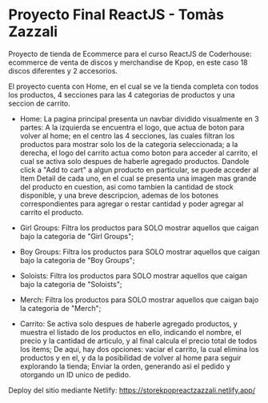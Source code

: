 # Proyecto Final ReactJS - Tomàs Zazzali
Proyecto de tienda de Ecommerce para el curso ReactJS de Coderhouse: ecommerce de venta de discos y merchandise de Kpop, en este caso 18 discos diferentes y 2 accesorios. 

El proyecto cuenta con Home, en el cual se ve la tienda completa con todos los productos, 4 secciones para las 4 categorias de productos y una seccion de carrito.
- Home: La pagina principal presenta un navbar dividido visualmente en 3 partes: A la izquierda se encuentra el logo, que actua de boton para volver al home; en el centro las 4 secciones, las cuales filtran los productos para mostrar solo los de la categoria seleccionada; a la derecha, el logo del carrito actua como boton para acceder al carrito, el cual se activa solo despues de haberle agregado productos. Dandole click a "Add to cart" a algun producto en particular, se puede acceder al Item Detail de cada uno, en el cual se presenta una imagen mas grande del producto en cuestion, asi como tambien la cantidad de stock disponible, y una breve descripcion, ademas de los botones correspondientes para agregar o restar cantidad y poder agregar al carrito el producto.

- Girl Groups: Filtra los productos para SOLO mostrar aquellos que caigan bajo la categoria de "Girl Groups";

- Boy Groups: Filtra los productos para SOLO mostrar aquellos que caigan bajo la categoria de "Boy Groups";

- Soloists: Filtra los productos para SOLO mostrar aquellos que caigan bajo la categoria de "Soloists";

- Merch: Filtra los productos para SOLO mostrar aquellos que caigan bajo la categoria de "Merch";

- Carrito: Se activa solo despues de haberle agregado productos, y muestra el listado de los productos en ello, indicando el nombre, el precio y la cantidad de articulo, y al final calcula el precio total de todos los items; De aqui, hay dos opciones: vaciar el carrito, la cual elimina los productos y en el, y da la posibilidad de volver al home para seguir explorando la tienda; Enviar la orden, generando asì el pedido y otorgando un ID unico de pedido. 

Deploy del sitio mediante Netlify: https://storekpopreactzazzali.netlify.app/


